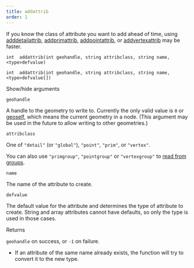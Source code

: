 ```yaml
---
title: addattrib
order: 1
---
```

If you know the class of attribute you want to add ahead of time, using [adddetailattrib](adddetailattrib.html "Adds a detail attribute to a geometry."), [addprimattrib](addprimattrib.html "Adds a primitive attribute to a geometry."), [addpointattrib](addpointattrib.html "Adds a point attribute to a geometry."), or [addvertexattrib](addvertexattrib.html "Adds a vertex attribute to a geometry.") may be faster.

`int  addattrib(int geohandle, string attribclass, string name, <type>defvalue)`

`int  addattrib(int geohandle, string attribclass, string name, <type>defvalue[])`

Show/hide arguments

`geohandle`

A handle to the geometry to write to. Currently the only valid value is `0` or [geoself](geoself.html "Returns a handle to the current geometry."), which means the current geometry in a node. (This argument may be used in the future to allow writing to other geometries.)

`attribclass`

One of `"detail"` (or `"global"`), `"point"`, `"prim"`, or `"vertex"`.

You can also use `"primgroup"`, `"pointgroup"` or `"vertexgroup"` to [read from groups](../groups.html "You can read the contents of primitive/point/vertex groups in VEX as if they were attributes.").

`name`

The name of the attribute to create.

`defvalue`

The default value for the attribute and determines the type of attribute to create. String and array attributes cannot have defaults, so only the type is used in those cases.

Returns

`geohandle` on success, or `-1` on failure.

- If an attribute of the same name already exists, the function will try to convert it to the new type.
